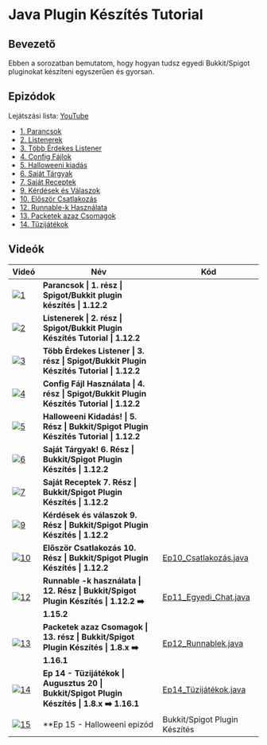 # Java Plugin Készítés Tutorial

## Bevezető

Ebben a sorozatban bemutatom, hogy hogyan tudsz egyedi Bukkit/Spigot pluginokat készíteni egyszerűen és gyorsan.

## Epizódok

Lejátszási lista: [YouTube](https://www.youtube.com/playlist?list=PLQQLyEsOyJqmFRABUgoJjSwwLluU8VRLI)

- [1. Parancsok](https://youtu.be/xfN4LKUe1Oo)
- [2. Listenerek](https://youtu.be/Qvvt_B2cd3M)
- [3. Több Érdekes Listener](https://youtu.be/18b96CkemP0)
- [4. Config Fájlok](https://youtu.be/EKP6kahGeAI)
- [5. Halloweeni kiadás](https://youtu.be/Wcex_2DmTFg)
- [6. Saját Tárgyak](https://youtu.be/6A7z9qFGpzg)
- [7. Saját Receptek](https://youtu.be/VsZy739GEW4)
- [9. Kérdések és Válaszok](https://youtu.be/MN2hZUxKTeE)
- [10. Először Csatlakozás](https://youtu.be/7pLXa6yQs58)
- [12. Runnable-k Használata](https://youtu.be/4BQ0a8SbNQs)
- [13. Packetek azaz Csomagok](https://youtu.be/jtPm0Fubydc)
- [14. Tűzijátékok](https://youtu.be/bOvZYcl3Xhc)

## Videók

| Videó | Név | Kód |
|--|--|--|
|[![1](https://img.youtube.com/vi/xfN4LKUe1Oo/mqdefault.jpg)](https://youtu.be/xfN4LKUe1Oo)| **Parancsok \| 1. rész \| Spigot/Bukkit plugin készítés \| 1.12.2**|
|[![2](https://img.youtube.com/vi/Qvvt_B2cd3M/mqdefault.jpg)](https://youtu.be/Qvvt_B2cd3M)|**Listenerek \| 2. rész \| Spigot/Bukkit Plugin Készítés Tutorial \| 1.12.2**| |
|[![3](https://img.youtube.com/vi/18b96CkemP0/mqdefault.jpg)](https://youtu.be/18b96CkemP0)|**Több Érdekes Listener \| 3. rész \| Spigot/Bukkit Plugin Készítés Tutorial \| 1.12.2**| |
|[![4](https://img.youtube.com/vi/EKP6kahGeAI/mqdefault.jpg)](https://youtu.be/EKP6kahGeAI)|**Config Fájl Használata \| 4. rész \| Spigot/Bukkit Plugin Készítés Tutorial \| 1.12.2**| |
|[![5](https://img.youtube.com/vi/Wcex_2DmTFg/mqdefault.jpg)](https://youtu.be/Wcex_2DmTFg)|**Halloweeni Kidadás! \| 5. Rész \| Bukkit/Spigot Plugin Készítés Tutorial \| 1.12.2**| |
|[![6](https://img.youtube.com/vi/6A7z9qFGpzg/mqdefault.jpg)](https://youtu.be/6A7z9qFGpzg)|**Saját Tárgyak! 6. Rész \| Bukkit/Spigot Plugin Készítés \| 1.12.2**| |
|[![7](https://img.youtube.com/vi/VsZy739GEW4/mqdefault.jpg)](https://youtu.be/VsZy739GEW4)|**Saját Receptek 7. Rész \| Bukkit/Spigot Plugin Készítés \| 1.12.2**| |
|[![9](https://img.youtube.com/vi/MN2hZUxKTeE/mqdefault.jpg)](https://youtu.be/MN2hZUxKTeE)|**Kérdések és válaszok 9. Rész \| Bukkit/Spigot Plugin Készítés \| 1.12.2**| |
|[![10](https://img.youtube.com/vi/7pLXa6yQs58/mqdefault.jpg)](https://youtu.be/7pLXa6yQs58)|**Először Csatlakozás 10. Rész \| Bukkit/Spigot Plugin Készítés \| 1.12.2**|[Ep10_Csatlakozás.java](https://github.com/Gobli989/Java-Plugin-Keszites/blob/master/src/me/gobli989/tutorial/Ep10_Csatlakoz%C3%A1s.java)|
|[![12](https://img.youtube.com/vi/4BQ0a8SbNQs/mqdefault.jpg)](https://youtu.be/4BQ0a8SbNQs)|**Runnable -k használata \| 12. Rész \| Bukkit/Spigot Plugin Készítés \| 1.12.2 ➡️ 1.15.2**|[Ep11_Egyedi_Chat.java](https://github.com/Gobli989/Java-Plugin-Keszites/blob/master/src/me/gobli989/tutorial/Ep11_Egyedi_Chat.java)|
|[![13](https://img.youtube.com/vi/jtPm0Fubydc/mqdefault.jpg)](https://youtu.be/jtPm0Fubydc)|**Packetek azaz Csomagok \| 13. rész \| Bukkit/Spigot Plugin Készítés \| 1.8.x ➡️ 1.16.1**|[Ep12_Runnablek.java](https://github.com/Gobli989/Java-Plugin-Keszites/blob/master/src/me/gobli989/tutorial/Ep12_Runnablek.java)|
|[![14](https://img.youtube.com/vi/bOvZYcl3Xhc/mqdefault.jpg)](https://youtu.be/bOvZYcl3Xhc)|**Ep 14 - Tüzijátékok \| Augusztus 20 \| Bukkit/Spigot Plugin Készítés \| 1.8.x ➡️ 1.16.1**|[Ep14_Tüzijátékok.java](https://github.com/Gobli989/Java-Plugin-Keszites/blob/master/src/me/gobli989/tutorial/Ep14_T%C3%BCzij%C3%A1t%C3%A9kok.java)|
|[![15](https://img.youtube.com/vi/w8o1WcP0OR4/mqdefault.jpg)](https://youtu.be/w8o1WcP0OR4)|**Ep 15 - Halloweeni epizód | Bukkit/Spigot Plugin Készítés | 1.8.x ➡️ 1.16.3**|[Ep15_Halloween.java](https://github.com/Gobli989/Java-Plugin-Keszites/blob/master/src/me/gobli989/tutorial/Ep15_Halloween.java)|
